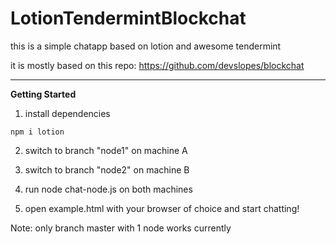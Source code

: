 # LotionTendermintBlockchat

this is a simple chatapp based on lotion and awesome tendermint

it is mostly based on this repo: https://github.com/devslopes/blockchat

---

**Getting Started**

1. install dependencies

`npm i lotion`


2. switch to branch "node1" on machine A

3. switch to branch "node2" on machine B

4. run node chat-node.js on both machines

5. open example.html with your browser of choice and start chatting!



Note: only branch master with 1 node works currently
